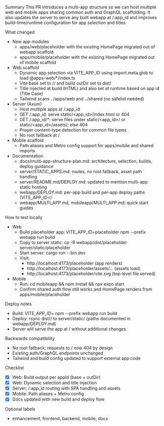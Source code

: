 Summary
This PR introduces a multi-app structure so we can host multiple web and mobile apps sharing common auth and GraphQL scaffolding. It also updates the server to serve any built webapp at /:app_id and improves build-time/runtime configuration for app selection and titles.

What changed
- New app modules
  - apps/web/placeholder with the existing HomePage migrated out of webapp scaffold
  - apps/mobile/placeholder with the existing HomePage migrated out of mobile scaffold
- Web scaffold
  - Dynamic app selection via VITE_APP_ID using import.meta.glob to load @apps-web/*/index.ts
  - Vite base set to /<appId>/ and build outDir set to dist/<appId>
  - Title injected at build (HTML) and also set at runtime based on app id (Title Case)
  - Tailwind scans ../apps/web and ../shared (no safelist needed)
- Server (Axum)
  - Host multiple apps at /:app_id
  - GET /:app_id: serve static/<app_id>/index.html or 404
  - GET /:app_id/*: serve files under static/<app_id>/<path> or static/<app_id>/assets/<path>; else 404
  - Proper content-type detection for common file types
  - No root fallback at /
- Mobile scaffold
  - Path aliases and Metro config support for apps/mobile and shared imports
- Documentation
  - docs/multi-app-structure-plan.md: architecture, selection, builds, deploy guidance
  - server/STATIC_APPS.md: routes, no root fallback, asset path handling
  - server/README.md/DEPLOY.md: updated to mention multi-app static hosting
  - webapp/DEPLOY.md: per-app build and per-app deploy paths (VITE_APP_ID=<appId>)
  - webapp/MULTI_APP.md, mobileapp/MULTI_APP.md: quick start guides

How to test locally
- Web
  - Build placeholder app:
    VITE_APP_ID=placeholder npm --prefix webapp run build
  - Copy to server static:
    cp -R webapp/dist/placeholder server/static/placeholder
  - Start server:
    cargo run --bin dev
  - Visit:
    - http://localhost:4173/placeholder (app renders)
    - http://localhost:4173/placeholder/assets/... (assets load)
    - http://localhost:4173/placeholder/vite.svg (top-level file served)
- Mobile
  - Run:
    cd mobileapp && npm install && npx expo start
  - Confirm shared auth flow still works and HomePage renders from apps/mobile/placeholder

Deploy notes
- Build:
  VITE_APP_ID=<appId> npm --prefix webapp run build
- Deploy:
  rsync dist/<appId>/ to server/static/<appId> (paths documented in webapp/DEPLOY.md)
- Server will serve the app at /<appId> without additional changes.

Backwards compatibility
- No root fallback; requests to / now 404 by design
- Existing auth/GraphQL endpoints unchanged
- Tailwind and build config updated to support external app code

Checklist
- [x] Web: Build output per appId (base + outDir)
- [x] Web: Dynamic selection and title injection
- [x] Server: /:app_id routing with SPA handling and assets
- [x] Mobile: Path aliases + Metro config
- [x] Docs updated with new build and deploy flow

Optional labels
- enhancement, frontend, backend, mobile, docs
